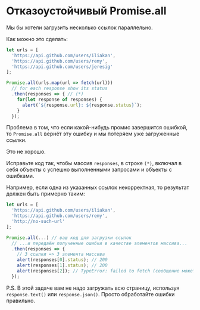# Отказоустойчивый Promise.all

Мы бы хотели загрузить несколько ссылок параллельно.

Как можно это сделать:

```js run
let urls = [
  'https://api.github.com/users/iliakan',
  'https://api.github.com/users/remy',
  'https://api.github.com/users/jeresig'
];

Promise.all(urls.map(url => fetch(url)))
  // for each response show its status
  .then(responses => { // (*)
    for(let response of responses) {
      alert(`${response.url}: ${response.status}`);
    }
  });
```

Проблема в том, что если какой-нибудь промис завершится ошибкой, то `Promise.all` вернёт эту ошибку и мы потеряем уже загруженные ссылки.

Это не хорошо.

Исправьте код так, чтобы массив `responses`, в строке `(*)`, включал в себя объекты с успешно выполненными запросами и объекты с ошибками.

Например, если одна из указанных ссылок некорректная, то результат должен быть примерно таким:

```js
let urls = [
  'https://api.github.com/users/iliakan',
  'https://api.github.com/users/remy',
  'http://no-such-url'
];

Promise.all(...) // ваш код для загрузки ссылок
  // ...и передаём полученные ошибки в качестве элементов массива...
  .then(responses => {  
    // 3 ссылки => 3 элемента массива
    alert(responses[0].status); // 200
    alert(responses[1].status); // 200
    alert(responses[2]); // TypeError: failed to fetch (сообщение может быть любым)
  });
```

P.S. В этой задаче вам не надо загружать всю страницу, используя `response.text()` или `response.json()`. Просто обработайте ошибки правильно.
